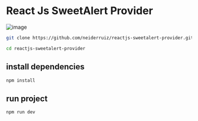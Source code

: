 # React Js SweetAlert Provider

![image](https://github.com/neiderruiz/reactjs-sweetalert-provider/assets/57574910/2570740f-04ff-4936-b21d-3e034e387af8)


```bash
git clone https://github.com/neiderruiz/reactjs-sweetalert-provider.git
```

```bash
cd reactjs-sweetalert-provider
```

## install dependencies

```bash
npm install
```

## run project

```bash
npm run dev
```
